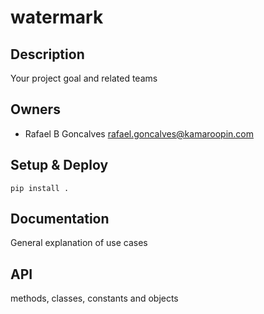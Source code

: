 # watermark
## Description
Your project goal and related teams
## Owners
- Rafael B Goncalves rafael.goncalves@kamaroopin.com
## Setup & Deploy
```pip install .```

## Documentation
General explanation of use cases

## API
methods, classes, constants and objects